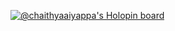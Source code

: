 [![@chaithyaaiyappa's Holopin board](https://holopin.me/chaithyaaiyappa)](https://holopin.io/@chaithyaaiyappa)
